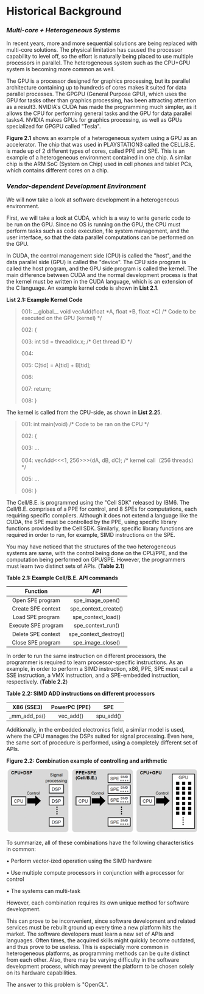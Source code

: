 # Historical Background

### _Multi-core + Heterogeneous Systems_&#x20;

In recent years, more and more sequential solutions are being replaced with multi-core solutions. The physical limitation has caused the processor capability to level off, so the effort is naturally being placed to use multiple processors in parallel. The heterogeneous system such as the CPU+GPU system is becoming more common as well.&#x20;

The GPU is a processor designed for graphics processing, but its parallel architecture containing up to hundreds of cores makes it suited for data parallel processes. The GPGPU (General Purpose GPU), which uses the GPU for tasks other than graphics processing, has been attracting attention as a result3. NVIDIA's CUDA has made the programming much simpler, as it allows the CPU for performing general tasks and the GPU for data parallel tasks4. NVIDIA makes GPUs for graphics processing, as well as GPUs specialized for GPGPU called "Tesla".&#x20;

**Figure 2.1** shows an example of a heterogeneous system using a GPU as an accelerator. The chip that was used in PLAYSTATION3 called the CELL/B.E. is made up of 2 different types of cores, called PPE and SPE. This is an example of a heterogeneous environment contained in one chip. A similar chip is the ARM SoC (System on Chip) used in cell phones and tablet PCs, which contains different cores on a chip.&#x20;

### _Vendor-dependent Development Environment_&#x20;

We will now take a look at software development in a heterogeneous environment.&#x20;

First, we will take a look at CUDA, which is a way to write generic code to be run on the GPU. Since no OS is running on the GPU, the CPU must perform tasks such as code execution, file system management, and the user interface, so that the data parallel computations can be performed on the GPU.&#x20;

In CUDA, the control management side (CPU) is called the "host", and the data parallel side (GPU) is called the "device". The CPU side program is called the host program, and the GPU side program is called the kernel. The main difference between CUDA and the normal development process is that the kernel must be written in the CUDA language, which is an extension of the C language. An example kernel code is shown in **List 2.1**.&#x20;

**List 2.1: Example Kernel Code**&#x20;

> 001: \_\_global\_\_ void vecAdd(float \*A, float \*B, float \*C) /\* Code to be executed on the GPU (kernel) \*/&#x20;
>
> 002: {&#x20;
>
> 003: int tid = threadIdx.x; /\* Get thread ID \*/&#x20;
>
> 004:&#x20;
>
> 005: C\[tid] = A\[tid] + B\[tid];&#x20;
>
> 006:&#x20;
>
> 007: return;&#x20;
>
> 008: }&#x20;

The kernel is called from the CPU-side, as shown in **List 2.2**5.&#x20;

> 001: int main(void) /\* Code to be ran on the CPU \*/&#x20;
>
> 002: {&#x20;
>
> 003: …&#x20;
>
> 004: vecAdd<<<1, 256>>>(dA, dB, dC); /\* kernel call（256 threads） \*/&#x20;
>
> 005: …&#x20;
>
> 006: }&#x20;

The Cell/B.E. is programmed using the "Cell SDK" released by IBM6. The Cell/B.E. comprises of a PPE for control, and 8 SPEs for computations, each requiring specific compilers. Although it does not extend a language like the CUDA, the SPE must be controlled by the PPE, using specific library functions provided by the Cell SDK. Similarly, specific library functions are required in order to run, for example, SIMD instructions on the SPE.

You may have noticed that the structures of the two heterogeneous systems are same, with the control being done on the CPU/PPE, and the computation being performed on GPU/SPE. However, the programmers must learn two distinct sets of APIs. (**Table 2.1**)&#x20;

**Table 2.1: Example Cell/B.E. API commands**&#x20;

|       Function       |            API           |
| :------------------: | :----------------------: |
|   Open SPE program   |    spe\_image\_open()    |
|  Create SPE context  |  spe\_context\_create()  |
|   Load SPE program   |   spe\_context\_load()   |
| Execute SPE program  |   spe\_context\_run()    |
|  Delete SPE context  | spe\_context\_destroy()  |
|  Close SPE program   |   spe\_image\_close()    |

In order to run the same instruction on different processors, the programmer is required to learn processor-specific instructions. As an example, in order to perform a SIMD instruction, x86, PPE, SPE must call a SSE instruction, a VMX instruction, and a SPE-embedded instruction, respectively. (**Table 2.2**)&#x20;

**Table 2.2: SIMD ADD instructions on different processors**&#x20;

|    X86 (SSE3)    | PowerPC (PPE)  |     SPE     |
| :--------------: | :------------: | :---------: |
| \_mm\_add\_ps()  |   vec\_add()   | spu\_add()  |

Additionally, in the embedded electronics field, a similar model is used, where the CPU manages the DSPs suited for signal processing. Even here, the same sort of procedure is performed, using a completely different set of APIs.

**Figure 2.2: Combination example of controlling and arithmetic**&#x20;

![](<../.gitbook/assets/Screen Shot 2021-12-21 at 10.01.19 PM.png>)

To summarize, all of these combinations have the following characteristics in common:&#x20;

• Perform vector-ized operation using the SIMD hardware&#x20;

• Use multiple compute processors in conjunction with a processor for control&#x20;

• The systems can multi-task&#x20;

However, each combination requires its own unique method for software development.&#x20;

This can prove to be inconvenient, since software development and related services must be rebuilt ground up every time a new platform hits the market. The software developers must learn a new set of APIs and languages. Often times, the acquired skills might quickly become outdated, and thus prove to be useless. This is especially more common in heterogeneous platforms, as programming methods can be quite distinct from each other. Also, there may be varying difficulty in the software development process, which may prevent the platform to be chosen solely on its hardware capabilities.&#x20;

The answer to this problem is "OpenCL".&#x20;
